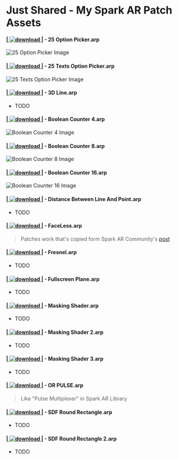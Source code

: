 # Just Shared - My Spark AR Patch Assets

#### [| ![download](https://github.com/keerotic/arp/blob/master/img/dl16.png?raw=true) |](https://github.com/keerotic/arp/raw/master/25%20Option%20Picker.arp) - 25 Option Picker.arp 
![25 Option Picker Image](https://github.com/keerotic/arp/blob/master/img/25OptionPicker.png?raw=true)

#### [| ![download](https://github.com/keerotic/arp/blob/master/img/dl16.png?raw=true) |](https://github.com/keerotic/arp/raw/master/25%20Texts%20Option%20Picker.arp) - 25 Texts Option Picker.arp 
![25 Texts Option Picker Image](https://github.com/keerotic/arp/blob/master/img/25TextsOptionPicker.png?raw=true)

#### [| ![download](https://github.com/keerotic/arp/blob/master/img/dl16.png?raw=true) |](https://github.com/keerotic/arp/raw/master/3D%20Line.arp) - 3D Line.arp 
- TODO

#### [| ![download](https://github.com/keerotic/arp/blob/master/img/dl16.png?raw=true) |](https://github.com/keerotic/arp/raw/master/Boolean%20Counter%204.arp) - Boolean Counter 4.arp 
![Boolean Counter 4 Image](https://github.com/keerotic/arp/blob/master/img/BooleanCounter4.png?raw=true)

#### [| ![download](https://github.com/keerotic/arp/blob/master/img/dl16.png?raw=true) |](https://github.com/keerotic/arp/raw/master/Boolean%20Counter%208.arp) - Boolean Counter 8.arp 
![Boolean Counter 8 Image](https://github.com/keerotic/arp/blob/master/img/BooleanCounter8.png?raw=true)

#### [| ![download](https://github.com/keerotic/arp/blob/master/img/dl16.png?raw=true) |](https://github.com/keerotic/arp/raw/master/Boolean%20Counter%2016.arp) - Boolean Counter 16.arp
![Boolean Counter 16 Image](https://github.com/keerotic/arp/blob/master/img/BooleanCounter16.png?raw=true)

#### [| ![download](https://github.com/keerotic/arp/blob/master/img/dl16.png?raw=true) |](https://github.com/keerotic/arp/raw/master/Distance%20Between%20Line%20And%20Point.arp) - Distance Between Line And Point.arp
- TODO

#### [| ![download](https://github.com/keerotic/arp/blob/master/img/dl16.png?raw=true) |](https://github.com/keerotic/arp/raw/master/FaceLess.arp) - FaceLess.arp
> Patches work that's copied form Spark AR Community's [post](https://www.facebook.com/groups/SparkARcommunity/permalink/685266731885372/) 

#### [| ![download](https://github.com/keerotic/arp/blob/master/img/dl16.png?raw=true) |](https://github.com/keerotic/arp/raw/master/Fresnel.arp) - Fresnel.arp
- TODO

#### [| ![download](https://github.com/keerotic/arp/blob/master/img/dl16.png?raw=true) |](https://github.com/keerotic/arp/raw/master/Fullscreen%20Plane.arp) - Fullscreen Plane.arp
- TODO

#### [| ![download](https://github.com/keerotic/arp/blob/master/img/dl16.png?raw=true) |](https://github.com/keerotic/arp/raw/master/Masking%20Shader.arp) - Masking Shader.arp
- TODO

#### [| ![download](https://github.com/keerotic/arp/blob/master/img/dl16.png?raw=true) |](https://github.com/keerotic/arp/raw/master/Masking%20Shader%202.arp) - Masking Shader 2.arp
- TODO

#### [| ![download](https://github.com/keerotic/arp/blob/master/img/dl16.png?raw=true) |](https://github.com/keerotic/arp/raw/master/Masking%20Shader%203.arp) - Masking Shader 3.arp
- TODO

#### [| ![download](https://github.com/keerotic/arp/blob/master/img/dl16.png?raw=true) |](https://github.com/keerotic/arp/raw/master/OR%20PULSE.arp) - OR PULSE.arp
> Like "Pulse Multiplexer" in Spark AR Library

#### [| ![download](https://github.com/keerotic/arp/blob/master/img/dl16.png?raw=true) |](https://github.com/keerotic/arp/raw/master/SDF%20Round%20Rectangle.arp) - SDF Round Rectangle.arp
- TODO

#### [| ![download](https://github.com/keerotic/arp/blob/master/img/dl16.png?raw=true) |](https://github.com/keerotic/arp/raw/master/SDF%20Round%20Rectangle%202.arp) - SDF Round Rectangle 2.arp
- TODO